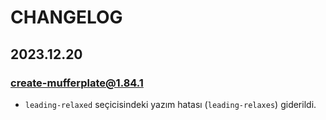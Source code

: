 # CHANGELOG

## 2023.12.20

### create-mufferplate@1.84.1

- `leading-relaxed` seçicisindeki yazım hatası (`leading-relaxes`) giderildi.